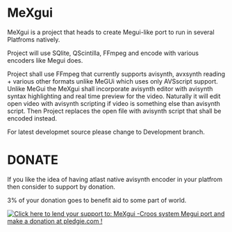 MeXgui
======

MeXgui is a project that heads to create Megui-like port to run in several Platfroms natively.

Project will use SQlite, QScintilla, FFmpeg and encode with various encoders like Megui does.

Project shall use FFmpeg that currently supports avisynth, avxsynth reading + various other formats unlike MeGUi which uses only AVSscript support. Unlike MeGui the MeXgui shall incorporate avisynth editor with avisynth syntax highlighting and real time preview for the video. Naturally it will edit open video with avisynth scripting if video is something else than avisynth script. Then Project replaces the open file with avisynth script that shall be encoded instead.

For latest developmet source please change to Development branch.

DONATE
======

If you like the idea of having atlast native avisynth encoder in your platfrom then consider to support by donation.

3% of your donation goes to benefit aid to some part of world.

<a href='https://pledgie.com/campaigns/22683'><img alt='Click here to lend your support to: MeXgui -Croos system Megui port and make a donation at pledgie.com !' src='https://pledgie.com/campaigns/22683.png?skin_name=chrome' border='0' ></a>
